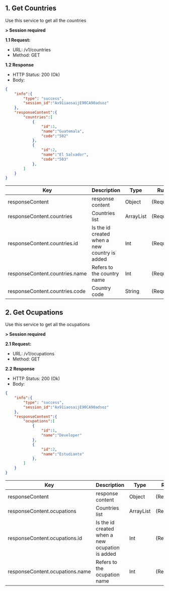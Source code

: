 ## 1. Get Countries
Use this service to get all the countries

**> Session required**

**1.1 Request:**
* URL: /v1/countries
* Method: GET

**1.2 Response**
* HTTP Status: 200 (Ok)
* Body:

``` json
{
    "info":{
        "type": "success",
        "session_id":"Ax91iaosaijE90CA90adsoz"
    },
    "responseContent":{
        "countries":[
            {
                "id":1,
                "name":"Guatemala",
                "code":"502"    
            },
            {
                "id":2,
                "name":"El Salvador",
                "code":"503"    
            },
        ]
    }
}
```

| Key                            | Description                                   | Type      | Rules      |
| ------------------------------ | --------------------------------------------- | --------- | ---------- |
| responseContent                | response content                              | Object    | (Required) |
| responseContent.countries      | Countries list                                | ArrayList | (Required) |
| responseContent.countries.id   | Is the id created when a new country is added | Int       | (Required) |
| responseContent.countries.name | Refers to the country name                    | Int       | (Required) |
| responseContent.countries.code | Country code                                  | String    | (Required) |


## 2. Get Ocupations
Use this service to get all the ocupations

**> Session required**

**2.1 Request:**
* URL: /v1/ocupations
* Method: GET

**2.2 Response**
* HTTP Status: 200 (Ok)
* Body:

``` json
{
    "info":{
        "type": "success",
        "session_id":"Ax91iaosaijE90CA90adsoz"
    },
    "responseContent":{
        "ocupations":[
            {
                "id":1,
                "name":"Developer"
            },
            {
                "id":2,
                "name":"Estudiante"
            },
        ]
    }
}
```

| Key                             | Description                                     | Type      | Rules      |
| ------------------------------- | ----------------------------------------------- | --------- | ---------- |
| responseContent                 | response content                                | Object    | (Required) |
| responseContent.ocupations      | Countries list                                  | ArrayList | (Required) |
| responseContent.ocupations.id   | Is the id created when a new ocupation is added | Int       | (Required) |
| responseContent.ocupations.name | Refers to the ocupation name                    | Int       | (Required) |